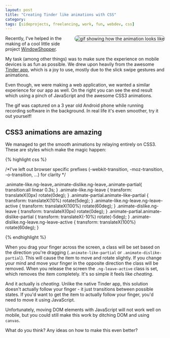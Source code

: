 ```yaml
---
layout: post
title: "Creating Tinder like animations with CSS"
category: 
tags: [sideprojects, freelancing, work, fun, webdev, css]
---
```


<img src="/assets/pics/windowshpper.gif" alt="gif showing how the animation looks like" style="float: right;
margin: 0 0 0 15px;
border-radius: 10px;
border: 1px solid #666;" />
Recently, I've helped in the making of a cool little side project <a href="http://windowshopper.me">WindowShopper</a>. 

My task (among other things) was to make sure the experience on mobile devices is as fun as possible. We drew upon heavily from
the awesome <a href="http://www.gotinder.com/">Tinder app</a>, which is a joy to use, mostly due to the slick swipe gestures and animations. 


Even though, we were making a web application, we wanted a similar experience for our app as well. On the right you can see the end result which using a pinch 
of JavaScript and the awesome CSS3 animations. 

The gif was captured on a 3 year old Android phone while running recording software in the background. In real life it's
even smoother, try it out yourself!

CSS3 animations are amazing
---------------------------

We managed to get the smooth animations by relaying entirely on CSS3. These are styles which make the magic 
happen:

{% highlight css %}

/*I've left out browser specific prefixes (-webkit-transition, -moz-transition, -o-transition, ...) for clarity */

.animate-like.ng-leave,.animate-dislike.ng-leave,.animate-partial{
  transition:all linear 0.3s;
}
.animate-like.ng-leave {
  transform: translateX(0px) rotate(0deg);
}
.animate-partial.animate-like-partial {
  transform: translateX(10%) rotate(5deg);
}
.animate-like.ng-leave.ng-leave-active {
  transform: translateX(100%) rotate(60deg);
}
.animate-dislike.ng-leave {
  transform: translateX(0px) rotate(0deg);
}
.animate-partial.animate-dislike-partial {
  transform: translateX(-10%) rotate(-5deg);
}
.animate-dislike.ng-leave.ng-leave-active {
  transform: translateX(100%) rotate(60deg);
}

{% endhighlight %}

When you drag your finger across the screen, a class will be set based on the direction you're dragging (`.animate-like-partial`
or `.animate-dislike-partial`). This will cause the item to move and rotate slightly. If you change your mind and move 
your finger in the opposite direction the class will be removed. When you release the screen the `.ng-leave-active` class
is set, which removes the item completely. It's so simple it feels like *cheating*.

And it actually is *cheating*. Unlike the native Tinder app, this solution doesn't actually follow your finger - it just 
transitions between possible states. If you'd want to get the item to actually follow your finger, you'd need to move it using
JavaScript. 

Unfortunately, moving DOM elements with JavaScript will not work well on mobile, but you could still make
this work by ditching DOM and using `canvas`.

What do you think? Any ideas on how to make this even better?
